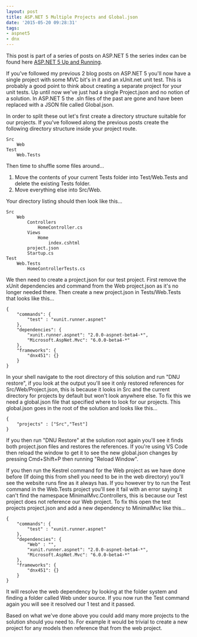 ```yaml
---
layout: post
title: ASP.NET 5 Multiple Projects and Global.json
date: '2015-05-20 09:28:31'
tags:
- aspnet5
- dnx
---
```


This post is part of a series of posts on ASP.NET 5 the series index can be found here [ASP.NET 5 Up and Running](http://gavindraper.com/2015/05/20/asp-net-5-up-and-running-series/).

If you've followed my previous 2 blog posts on ASP.NET 5 you'll now have a single project with some MVC bit's in it and an xUnit.net unit test. This is probably a good point to think about creating a separate project for your unit tests. Up until now we've just had a single Project.json and no notion of a solution. In ASP.NET 5 the .sln files of the past are gone and have been replaced with a JSON file called Global.json. 

In order to split these out let's first create a directory structure suitable for our projects. If you've followed along the previous posts create the following directory structure inside your project route.

```
Src
	Web
Test
	Web.Tests
```

Then time to shuffle some files around...

1. Move the contents of your current Tests folder into Test/Web.Tests and delete the existing Tests folder.
2. Move everything else into Src/Web.

Your directory listing should then look like this... 	

```
Src
	Web
		Controllers
			HomeController.cs
		Views
			Home
				index.cshtml
		project.json
		Startup.cs
Test
	Web.Tests
		HomeControllerTests.cs
```

We then need to create a project.json for our test project. First remove the xUnit dependencies and command from the Web project.json as it's no longer needed there. Then create a new project.json in Tests/Web.Tests that looks like this...

```language-javascript
{
	"commands": {
		"test" : "xunit.runner.aspnet"
	},
	"dependencies": {
		"xunit.runner.aspnet": "2.0.0-aspnet-beta4-*",
		"Microsoft.AspNet.Mvc": "6.0.0-beta4-*"
	},
	"frameworks": {
		"dnx451": {}
	}
}
```
In your shell navigate to the root directory of this solution and run "DNU restore", if you look at the output you'll see it only restored references for Src/Web/Project.json, this is because it looks in Src and the current directory for projects by default but won't look anywhere else. To fix this we need a global.json file that specified where to look for our projects. This global.json goes in the root of the solution and looks like this...

```language-javascript
{
	"projects" : ["Src","Test"]
}
```

If you then run "DNU Restore" at the solution root again you'll see it finds both project.json files and restores the references. If you're using VS Code then reload the window to get it to see the new global.json changes by pressing Cmd+Shift+P then running "Reload Window".

If you then run the Kestrel command for the Web project as we have done before (If doing this from shell you need to be in the web directory) you'll see the website runs fine as it always has. If you however try to run the Test command in the Web.Tests project you'll see it fail with an error saying it can't find the namespace MinimalMvc.Controllers, this is because our Test project does not reference our Web project. To fix this open the test projects project.json and add a new dependency to MinimalMvc like this...

```language-javascript
{
	"commands": {
		"test" : "xunit.runner.aspnet"
	},
	"dependencies": {
		"Web" : "",
		"xunit.runner.aspnet": "2.0.0-aspnet-beta4-*",
		"Microsoft.AspNet.Mvc": "6.0.0-beta4-*"
	},
	"frameworks": {
		"dnx451": {}
	}
}
```

It will resolve the web dependency by looking at the folder system and finding a folder called Web under source. If you now run the Test command again you will see it resolved our 1 test and it passed.

Based on what we've done above you could add many more projects to the solution should you need to. For example it would be trivial to create a new project for any models then reference that from the web project.